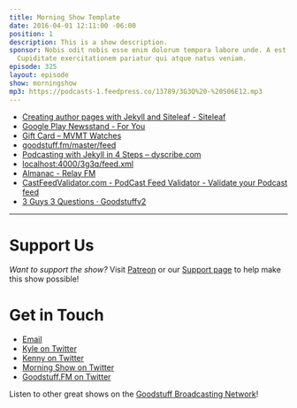 ```yaml
---
title: Morning Show Template
date: 2016-04-01 12:11:00 -06:00
position: 1
description: This is a show description.
sponsor: Nobis odit nobis esse enim dolorum tempora labore unde. A est ut ab autem.
  Cupiditate exercitationem pariatur qui atque natus veniam.
episode: 325
layout: episode
show: morningshow
mp3: https://podcasts-1.feedpress.co/13789/3G3Q%20-%20S06E12.mp3
---
```


* [Creating author pages with Jekyll and Siteleaf - Siteleaf](https://www.siteleaf.com/blog/author-pages-in-jekyll-and-siteleaf/)
* [Google Play Newsstand - For You](https://play.google.com/newsstand/web/home)
* [Gift Card – MVMT Watches](https://www.mvmtwatches.com/products/gift-card)
* [goodstuff.fm/master/feed](http://goodstuff.fm/master/feed)
* [Podcasting with Jekyll in 4 Steps – dyscribe.com](https://dyscribe.com/en/podcasting/podcasting-with-jekyll-in-4-steps.html)
* [localhost:4000/3g3q/feed.xml](http://localhost:4000/3g3q/feed.xml)
* [Almanac - Relay FM](https://www.relay.fm/almanac)
* [CastFeedValidator.com - PodCast Feed Validator - Validate your Podcast feed](http://castfeedvalidator.com/)
* [3 Guys 3 Questions · Goodstuffv2](http://goodstuffv2.siteleaf.net/3g3q/)

***

# Support Us

*Want to support the show?* Visit [Patreon](http://patreon.com/morningshow) or our [Support page](http://morningshow.am/support) to help make this show possible!

# Get in Touch

* [Email](mailto:kyle@goodstuff.fm)
* [Kyle on Twitter](http://twitter.com/dogburps)
* [Kenny on Twitter](http://twitter.com/pizzarobotics)
* [Morning Show on Twitter](http://twitter.com/morningshowam)
* [Goodstuff.FM on Twitter](http://twitter.com/goodstufffm)

Listen to other great shows on the [Goodstuff Broadcasting Network](http://goodstuff.fm/broadcasts)!
